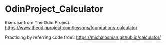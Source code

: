 # OdinProject_Calculator

Exercise from The Odin Project.
https://www.theodinproject.com/lessons/foundations-calculator

Practicing by referring code from:
https://michalosman.github.io/calculator/